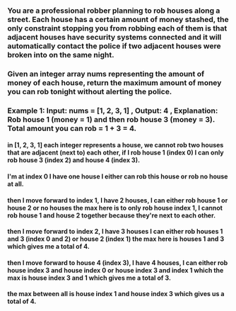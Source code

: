 ### You are a professional robber planning to rob houses along a street. Each house has a certain amount of money stashed, the only constraint stopping you from robbing each of them is that adjacent houses have security systems connected and it will automatically contact the police if two adjacent houses were broken into on the same night.

### Given an integer array nums representing the amount of money of each house, return the maximum amount of money you can rob tonight without alerting the police.

 

### Example 1: Input: nums = [1, 2, 3, 1] , Output: 4 , Explanation: Rob house 1 (money = 1) and then rob house 3 (money = 3). Total amount you can rob = 1 + 3 = 4.


#### in [1, 2, 3, 1] each integer represents a house, we cannot rob two houses that are adjacent (next to) each other, if I rob house 1 (index 0) I can only rob house 3 (index 2) and house 4 (index 3). 

#### I'm at index 0 I have one house I either can rob this house or rob no house at all.

#### then I move forward to index 1, I have 2 houses, I can either rob house 1 or house 2 or no houses the max here is to only rob house index 1, I cannot rob house 1 and house 2 together because they're next to each other.

#### then I move forward to index 2, I have 3 houses I can either rob houses 1 and 3 (index 0 and 2) or house 2 (index 1) the max here is houses 1 and 3 which gives me a total of 4.

#### then I move forward to house 4 (index 3), I have 4 houses, I can either rob house index 3 and house index 0 or house index 3 and index 1 which the max is house index 3 and 1 which gives me a total of 3.

#### the max between all is house index 1 and house index 3 which gives us a total of 4.